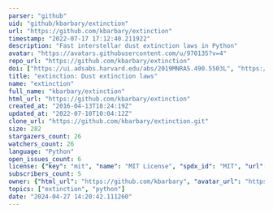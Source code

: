 ```yaml
---
parser: "github"
uid: "github/kbarbary/extinction"
url: "https://github.com/kbarbary/extinction"
timestamp: "2022-07-17 17:12:40.211922"
description: "Fast interstellar dust extinction laws in Python"
avatar: "https://avatars.githubusercontent.com/u/970135?v=4"
repo_url: "https://github.com/kbarbary/extinction"
doi: ["https://ui.adsabs.harvard.edu/abs/2019MNRAS.490.5503L", "https://ui.adsabs.harvard.edu/abs/2021ascl.soft02026B/abstract"]
title: "extinction: Dust extinction laws"
name: "extinction"
full_name: "kbarbary/extinction"
html_url: "https://github.com/kbarbary/extinction"
created_at: "2016-04-13T18:24:19Z"
updated_at: "2022-07-10T10:04:12Z"
clone_url: "https://github.com/kbarbary/extinction.git"
size: 282
stargazers_count: 26
watchers_count: 26
language: "Python"
open_issues_count: 6
license: {"key": "mit", "name": "MIT License", "spdx_id": "MIT", "url": "https://api.github.com/licenses/mit", "node_id": "MDc6TGljZW5zZTEz"}
subscribers_count: 5
owner: {"html_url": "https://github.com/kbarbary", "avatar_url": "https://avatars.githubusercontent.com/u/970135?v=4", "login": "kbarbary", "type": "User"}
topics: ["extinction", "python"]
date: "2024-04-27 14:20:42.111260"
---
```

